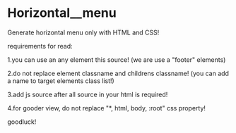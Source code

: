 # Horizontal__menu
Generate horizontal menu only with HTML and CSS!

requirements for read:

1.you can use an any element this source!
(we are use a "footer" elements)

2.do not replace element classname and childrens classname!
(you can add a name to target elements class list!)

3.add js source after all source in your html is required!

4.for gooder view, do not replace "*, html, body, :root" css property!

goodluck!
